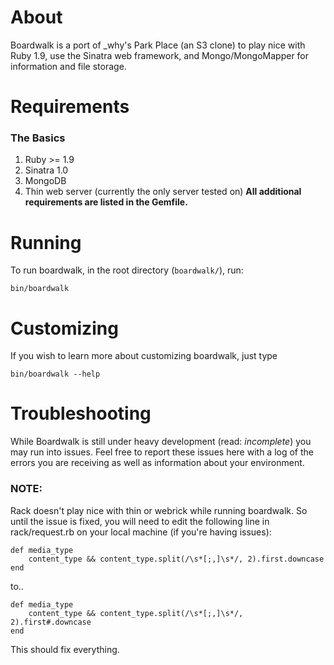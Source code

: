 # About #

Boardwalk is a port of _why's Park Place (an S3 clone) to play nice with Ruby 
1.9, use the Sinatra web framework, and Mongo/MongoMapper for information and 
file storage.

# Requirements #
### The Basics ###
1. Ruby >= 1.9
2. Sinatra 1.0
3. MongoDB
4. Thin web server (currently the only server tested on)
**All additional requirements are listed in the Gemfile.**

# Running #
To run boardwalk, in the root directory (`boardwalk/`), run:

	bin/boardwalk

# Customizing #
If you wish to learn more about customizing boardwalk, just type

	bin/boardwalk --help

# Troubleshooting #

While Boardwalk is still under heavy development (read: _incomplete_) you may
run into issues. Feel free to report these issues here with a log of the errors
you are receiving as well as information about your environment.

### NOTE: ###
Rack doesn't play nice with thin or webrick while running boardwalk. So 
until the issue is fixed, you will need to edit the following line in
rack/request.rb on your local machine (if you're having issues):
			
	def media_type
		content_type && content_type.split(/\s*[;,]\s*/, 2).first.downcase
	end
	
to..
			
	def media_type
		content_type && content_type.split(/\s*[;,]\s*/, 2).first#.downcase
	end
	
This should fix everything.